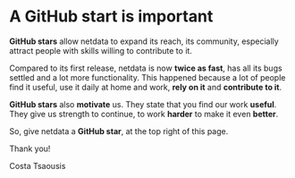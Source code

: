 # A GitHub start is important

**GitHub stars** allow netdata to expand its reach, its community, especially attract people with skills willing to contribute to it.

Compared to its first release, netdata is now **twice as fast**, has all its bugs settled and a lot more functionality. This happened because a lot of people find it useful, use it daily at home and work, **rely on it** and **contribute to it**.

**GitHub stars** also **motivate** us. They state that you find our work **useful**. They give us strength to continue, to work **harder** to make it even **better**.

So, give netdata a **GitHub star**, at the top right of this page.

Thank you!

Costa Tsaousis
